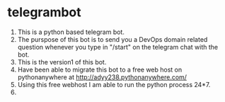 # telegrambot

1. This is a python based telegram bot.
2. The purspose of this bot is to send you a DevOps domain related question whenever you type in "/start" on the telegram chat with the bot.
3. This is the version1 of this bot.
4. Have been able to migrate this bot to a free web host on pythonanywhere at http://adyy238.pythonanywhere.com/
5. Using this free webhost I am able to run the python process 24*7.
6. 
